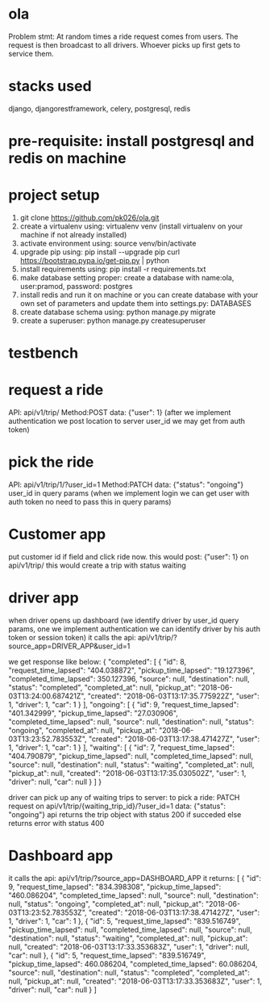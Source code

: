 # ola
Problem stmt:
At random times a ride request comes from users.
The request is then broadcast to all drivers.
Whoever picks up first gets to service them.

# stacks used
django, djangorestframework, celery, postgresql, redis

# pre-requisite: install postgresql and redis on machine

# project setup
1. git clone https://github.com/pk026/ola.git
2. create a virtualenv using: virtualenv venv (install virtualenv on your machine if not already installed)
3. activate environment using: source venv/bin/activate
4. upgrade pip using: pip install --upgrade pip
curl https://bootstrap.pypa.io/get-pip.py | python
5. install requirements using: pip install -r requirements.txt
6. make database setting proper: create a database with name:ola, user:pramod, password: postgres
7. install redis and run it on machine
or you can create database with your own set of parameters and update them into settings.py: DATABASES
7. create database schema using: python manage.py migrate
8. create a superuser: python manage.py createsuperuser

# testbench
# request a ride
API: api/v1/trip/
Method:POST
data: {"user": 1}
(after we implement authentication we post location to server user_id we may get from auth token)

# pick the ride
API: api/v1/trip/1/?user_id=1
Method:PATCH
data: {"status": "ongoing"}
user_id in query params (when we implement login we can get user with auth token no need to pass this in query params)

# Customer app
put customer id if field and click ride now.
this would post: {"user": 1} on api/v1/trip/ this would create a trip with status waiting

# driver app
when driver opens up dashboard (we identify driver by user_id query params, one we implement authentication we can identify driver by his auth token or session token)
it calls the api: api/v1/trip/?source_app=DRIVER_APP&user_id=1

we get response like below:
{
    "completed": [
        {
            "id": 8,
            "request_time_lapsed": "404.038872",
            "pickup_time_lapsed": "19.127396",
            "completed_time_lapsed": 350.127396,
            "source": null,
            "destination": null,
            "status": "completed",
            "completed_at": null,
            "pickup_at": "2018-06-03T13:24:00.687421Z",
            "created": "2018-06-03T13:17:35.775922Z",
            "user": 1,
            "driver": 1,
            "car": 1
        }
    ],
    "ongoing": [
        {
            "id": 9,
            "request_time_lapsed": "401.342999",
            "pickup_time_lapsed": "27.030906",
            "completed_time_lapsed": null,
            "source": null,
            "destination": null,
            "status": "ongoing",
            "completed_at": null,
            "pickup_at": "2018-06-03T13:23:52.783553Z",
            "created": "2018-06-03T13:17:38.471427Z",
            "user": 1,
            "driver": 1,
            "car": 1
        }
    ],
    "waiting": [
        {
            "id": 7,
            "request_time_lapsed": "404.790879",
            "pickup_time_lapsed": null,
            "completed_time_lapsed": null,
            "source": null,
            "destination": null,
            "status": "waiting",
            "completed_at": null,
            "pickup_at": null,
            "created": "2018-06-03T13:17:35.030502Z",
            "user": 1,
            "driver": null,
            "car": null
        }
    ]
}

driver can pick up any of waiting trips to server:
    to pick a ride:
    PATCH request on api/v1/trip/{waiting_trip_id}/?user_id=1
    data: {"status": "ongoing"}
    api returns the trip object with status 200 if succeded
    else returns error with status 400

# Dashboard app
it calls the api: api/v1/trip/?source_app=DASHBOARD_APP
it returns:
[
    {
        "id": 9,
        "request_time_lapsed": "834.398308",
        "pickup_time_lapsed": "460.086204",
        "completed_time_lapsed": null,
        "source": null,
        "destination": null,
        "status": "ongoing",
        "completed_at": null,
        "pickup_at": "2018-06-03T13:23:52.783553Z",
        "created": "2018-06-03T13:17:38.471427Z",
        "user": 1,
        "driver": 1,
        "car": 1
    },
    {
        "id": 5,
        "request_time_lapsed": "839.516749",
        "pickup_time_lapsed": null,
        "completed_time_lapsed": null,
        "source": null,
        "destination": null,
        "status": "waiting",
        "completed_at": null,
        "pickup_at": null,
        "created": "2018-06-03T13:17:33.353683Z",
        "user": 1,
        "driver": null,
        "car": null
    },
    {
        "id": 5,
        "request_time_lapsed": "839.516749",
        "pickup_time_lapsed": 460.086204,
        "completed_time_lapsed": 60.086204,
        "source": null,
        "destination": null,
        "status": "completed",
        "completed_at": null,
        "pickup_at": null,
        "created": "2018-06-03T13:17:33.353683Z",
        "user": 1,
        "driver": null,
        "car": null
    }
]
